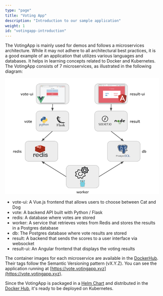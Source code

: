 ```yaml
---
type: "page"
title: "Voting App"
description: "Introduction to our sample application"
weight: 1
id: "votingapp-introduction"
---
```

The VotingApp is mainly used for demos and follows a microservices architecture. While it may not adhere to all architectural best practices, it is a good example of an application that utilizes various languages and databases. It helps in learning concepts related to Docker and Kubernetes. The VotingApp consists of 7 microservices, as illustrated in the following diagram:

![architecture](architecture.png)

- vote-ui: A Vue.js frontend that allows users to choose between Cat and Dog
- vote: A backend API built with Python / Flask
- redis: A database where votes are stored
- worker: A service that retrieves votes from Redis and stores the results in a Postgres database
- db: The Postgres database where vote results are stored
- result: A backend that sends the scores to a user interface via websocket
- result-ui: An Angular frontend that displays the voting results

The container images for each microservice are available in the [DockerHub](https://hub.docker.com/u/voting). Their tags follow the Semantic Versioning pattern (vX.Y.Z). You can see the application running at [https://vote.votingapp.xyz](https://vote.votingapp.xyz).

Since the VotingApp is packaged in a [Helm Chart](https://gitlab.com/voting-application/helm) and distributed in the [Docker Hub](https://hub.docker.com/repository/docker/lucj/votingapp/general), it's ready to be deployed on Kubernetes.


